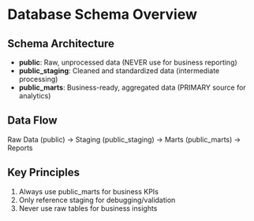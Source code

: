 # Database Schema Overview

## Schema Architecture
- **public**: Raw, unprocessed data (NEVER use for business reporting)
- **public_staging**: Cleaned and standardized data (intermediate processing)
- **public_marts**: Business-ready, aggregated data (PRIMARY source for analytics)

## Data Flow
Raw Data (public) → Staging (public_staging) → Marts (public_marts) → Reports

## Key Principles
1. Always use public_marts for business KPIs
2. Only reference staging for debugging/validation
3. Never use raw tables for business insights
